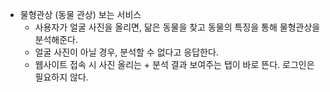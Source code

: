 - 물형관상 (동물 관상) 보는 서비스
  - 사용자가 얼굴 사진을 올리면, 닮은 동물을 찾고 동물의 특징을 통해 물형관상을 분석해준다.
  - 얼굴 사진이 아닐 경우, 분석할 수 없다고 응답한다.
  - 웹사이트 접속 시 사진 올리는 + 분석 결과 보여주는 탭이 바로 뜬다. 로그인은 필요하지 않다.
  